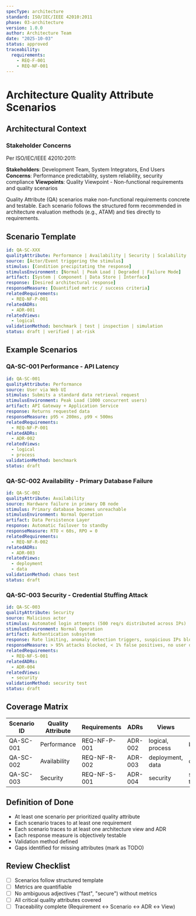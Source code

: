 ```yaml
---
specType: architecture
standard: ISO/IEC/IEEE 42010:2011
phase: 03-architecture
version: 1.0.0
author: Architecture Team
date: "2025-10-03"
status: approved
traceability:
  requirements:
    - REQ-F-001
    - REQ-NF-001
---
```


# Architecture Quality Attribute Scenarios

## Architectural Context

### Stakeholder Concerns
Per ISO/IEC/IEEE 42010:2011:

**Stakeholders**: Development Team, System Integrators, End Users
**Concerns**: Performance predictability, system reliability, security compliance
**Viewpoints**: Quality Viewpoint - Non-functional requirements and quality scenarios

Quality Attribute (QA) scenarios make non-functional requirements concrete and testable. Each scenario follows the structured form recommended in architecture evaluation methods (e.g., ATAM) and ties directly to requirements.

## Scenario Template
```yaml
id: QA-SC-XXX
qualityAttribute: Performance | Availability | Security | Scalability | Maintainability | Reliability | Usability | Portability
source: [Actor/Event triggering the stimulus]
stimulus: [Condition precipitating the response]
stimulusEnvironment: [Normal | Peak Load | Degraded | Failure Mode]
artifact: [System | Component | Data Store | Interface]
response: [Desired architectural response]
responseMeasure: [Quantified metric / success criteria]
relatedRequirements:
  - REQ-NF-P-001
relatedADRs:
  - ADR-001
relatedViews:
  - logical
validationMethod: benchmark | test | inspection | simulation
status: draft | verified | at-risk
```

## Example Scenarios

### QA-SC-001 Performance - API Latency
```yaml
id: QA-SC-001
qualityAttribute: Performance
source: User via Web UI
stimulus: Submits a standard data retrieval request
stimulusEnvironment: Peak Load (1000 concurrent users)
artifact: API Gateway + Application Service
response: Returns requested data
responseMeasure: p95 < 200ms, p99 < 500ms
relatedRequirements:
  - REQ-NF-P-001
relatedADRs:
  - ADR-002
relatedViews:
  - logical
  - process
validationMethod: benchmark
status: draft
```

### QA-SC-002 Availability - Primary Database Failure
```yaml
id: QA-SC-002
qualityAttribute: Availability
source: Hardware failure in primary DB node
stimulus: Primary database becomes unreachable
stimulusEnvironment: Normal Operation
artifact: Data Persistence Layer
response: Automatic failover to standby
responseMeasure: RTO < 60s, RPO = 0
relatedRequirements:
  - REQ-NF-R-002
relatedADRs:
  - ADR-003
relatedViews:
  - deployment
  - data
validationMethod: chaos test
status: draft
```

### QA-SC-003 Security - Credential Stuffing Attack
```yaml
id: QA-SC-003
qualityAttribute: Security
source: Malicious actor
stimulus: Automated login attempts (500 req/s distributed across IPs)
stimulusEnvironment: Normal Operation
artifact: Authentication subsystem
response: Rate limiting, anomaly detection triggers, suspicious IPs blocked
responseMeasure: > 95% attacks blocked, < 1% false positives, no user data compromised
relatedRequirements:
  - REQ-NF-S-001
relatedADRs:
  - ADR-004
relatedViews:
  - security
validationMethod: security test
status: draft
```

## Coverage Matrix
| Scenario ID | Quality Attribute | Requirements | ADRs | Views | Validation Method | Status |
|-------------|-------------------|--------------|------|-------|-------------------|--------|
| QA-SC-001 | Performance | REQ-NF-P-001 | ADR-002 | logical, process | benchmark | draft |
| QA-SC-002 | Availability | REQ-NF-R-002 | ADR-003 | deployment, data | chaos test | draft |
| QA-SC-003 | Security | REQ-NF-S-001 | ADR-004 | security | security test | draft |

## Definition of Done
- At least one scenario per prioritized quality attribute
- Each scenario traces to at least one requirement
- Each scenario traces to at least one architecture view and ADR
- Each response measure is objectively testable
- Validation method defined
- Gaps identified for missing attributes (mark as TODO)

## Review Checklist
- [ ] Scenarios follow structured template
- [ ] Metrics are quantifiable
- [ ] No ambiguous adjectives ("fast", "secure") without metrics
- [ ] All critical quality attributes covered
- [ ] Traceability complete (Requirement ↔ Scenario ↔ ADR ↔ View)
